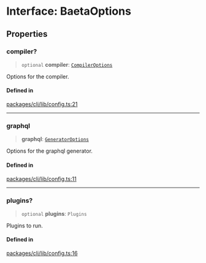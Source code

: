 # Interface: BaetaOptions

## Properties

### compiler?

> `optional` **compiler**: [`CompilerOptions`](../../../compiler/index/interfaces/CompilerOptions.md)

Options for the compiler.

#### Defined in

[packages/cli/lib/config.ts:21](https://github.com/andreisergiu98/baeta/blob/e352a1ec749c5b23df693f5f8373ac0b75347349/packages/cli/lib/config.ts#L21)

***

### graphql

> **graphql**: [`GeneratorOptions`](../../../generator/interfaces/GeneratorOptions.md)

Options for the graphql generator.

#### Defined in

[packages/cli/lib/config.ts:11](https://github.com/andreisergiu98/baeta/blob/e352a1ec749c5b23df693f5f8373ac0b75347349/packages/cli/lib/config.ts#L11)

***

### plugins?

> `optional` **plugins**: `Plugins`

Plugins to run.

#### Defined in

[packages/cli/lib/config.ts:16](https://github.com/andreisergiu98/baeta/blob/e352a1ec749c5b23df693f5f8373ac0b75347349/packages/cli/lib/config.ts#L16)
